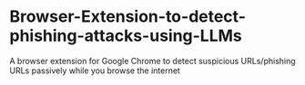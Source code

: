 # Browser-Extension-to-detect-phishing-attacks-using-LLMs
A browser extension for Google Chrome to detect suspicious URLs/phishing URLs passively while you browse the internet
